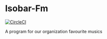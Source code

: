 # Isobar-Fm

[![CircleCI](https://circleci.com/gh/Schieck/Isobar-Fm/tree/master.svg?style=svg&circle-token=64299cea5f2be700ebb81e9ab916e90ee4891284)](https://circleci.com/gh/Schieck/Isobar-Fm/tree/master)

A program for our organization favourite musics
